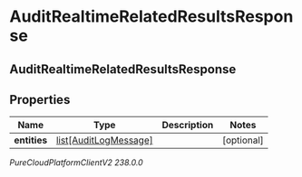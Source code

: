 # AuditRealtimeRelatedResultsResponse

## AuditRealtimeRelatedResultsResponse

## Properties

|Name | Type | Description | Notes|
|------------ | ------------- | ------------- | -------------|
| **entities** | [list[AuditLogMessage]](AuditLogMessage) |  | [optional] |



_PureCloudPlatformClientV2 238.0.0_
